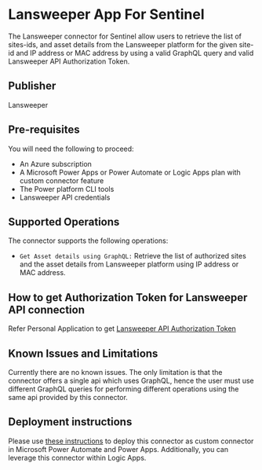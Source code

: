 # Lansweeper App For Sentinel
The Lansweeper connector for Sentinel allow users to retrieve the list of sites-ids, and asset details from the Lansweeper platform for the given site-id and IP address or MAC address by using a valid GraphQL query and valid Lansweeper API Authorization Token.  

## Publisher
Lansweeper

## Pre-requisites
You will need the following to proceed:  
- An Azure subscription
- A Microsoft Power Apps or Power Automate or Logic Apps plan with custom connector feature
- The Power platform CLI tools
- Lansweeper API credentials

## Supported Operations
The connector supports the following operations:
- `Get Asset details using GraphQL:` Retrieve the list of authorized sites and the asset details from Lansweeper platform using IP address or MAC address.  

## How to get Authorization Token for Lansweeper API connection

Refer Personal Application to get [Lansweeper API Authorization Token](HTTPS://DOCS.LANSWEEPER.COM/DOCS/API/AUTHENTICATE#PERSONAL-APPLICATION)

## Known Issues and Limitations
Currently there are no known issues. The only limitation is that the connector offers a single api which uses GraphQL, hence the user must use different GraphQL queries for performing different operations using the same api provided by this connector.

## Deployment instructions
Please use [these instructions](https://docs.microsoft.com/en-us/connectors/custom-connectors/paconn-cli) to deploy this connector as custom connector in Microsoft Power Automate and Power Apps. Additionally, you can leverage this connector within Logic Apps.
